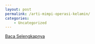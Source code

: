 ```yaml
---
layout: post
permalink: /arti-mimpi-operasi-kelamin/
categories:
    - Uncategorized
---
```


[Baca Selengkapnya](/05)